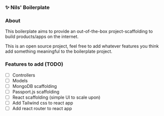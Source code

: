 ###  ✨ Nils' Boilerplate

### About 

This boilerplate aims to provide an out-of-the-box project-scaffolding to build products/apps on the internet.

This is an open source project, feel free to add whatever features you think add something meaningful to the boilerplate project.

### Features to add (TODO)

- [ ] Controllers
- [ ] Models
- [ ] MongoDB scaffolding
- [ ] Passport.js scaffolding
- [ ] React scaffolding (simple UI to scale upon)
- [ ] Add Tailwind css to react app
- [ ] Add react router to react app